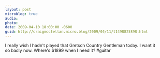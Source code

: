 ```yaml
---
layout: post
microblog: true
audio: 
photo: 
date: 2009-04-10 18:00:00 -0600
guid: http://craigmcclellan.micro.blog/2009/04/11/t1498825898.html
---
```

I really wish I hadn't played that Gretsch Country Gentleman today.  I want it so badly now.  Where's $1899 when I need it? #guitar
